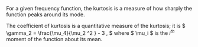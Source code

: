 For a given frequency function, the kurtosis is a measure of how sharply
the function peaks around its mode.

The coefficient of kurtosis is a quantitative measure of the kurtosis;
it is $ \gamma_2 = \frac{\mu_4}{\mu_2 ^2 } - 3 , $ where $ \mu_i $ is
the $i^{th}$ moment of the function about its mean.

